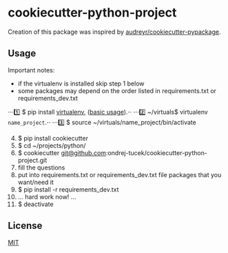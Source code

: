 # cookiecutter-python-project

Creation of this package was inspired by [audreyr/cookiecutter-pypackage](https://github.com/audreyr/cookiecutter-pypackage).


## Usage
Important notes: 
- if the virtualenv is installed skip step 1 below
- some packages may depend on the order listed in requirements.txt or requirements_dev.txt



⋅⋅⋅:one: $ pip install [virtualenv](https://virtualenv.pypa.io/en/stable/), ([basic usage](http://docs.python-guide.org/en/latest/dev/virtualenvs/)).⋅⋅
⋅⋅⋅:two: ~/virtuals$ virtualenv `name_project`.⋅⋅
⋅⋅⋅:three: $ source ~/virtuals/name_project/bin/activate

4. $ pip install cookiecutter
5. $ cd ~/projects/python/
6. $ cookiecutter git@github.com:ondrej-tucek/cookiecutter-python-project.git
7. fill the questions
8. put into requirements.txt or requirements_dev.txt file packages that you want/need it
9. $ pip install -r requirements_dev.txt
10. ... hard work now! ...
11. $ deactivate


## License
 [MIT](/LICENSE)

